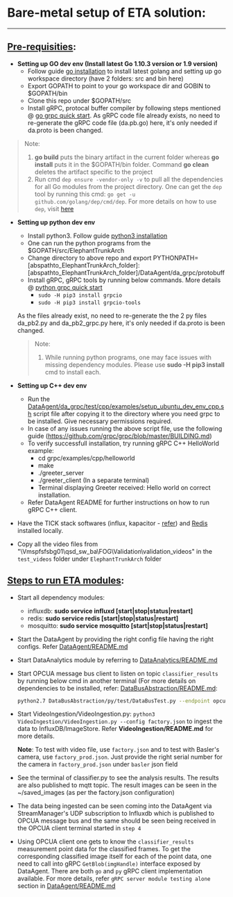 
Bare-metal setup of ETA solution:
=====================================
--------------------------------------

## <u>Pre-requisities</u>:

* **Setting up GO dev env (Install latest Go 1.10.3 version or 1.9 version)**
    * Follow guide [go installation](https://golang.org/doc/install#install) to install latest golang and setting up go workspace directory (have 2 folders: src and bin here)
    * Export GOPATH to point to your go workspace dir and GOBIN to $GOPATH/bin
    * Clone this repo under $GOPATH/src
    * Install gRPC, protocal buffer compiler by following steps mentioned @ [go grpc quick start](https://grpc.io/docs/quickstart/go.html). As gRPC code file already exists, no need to re-generate the gRPC code file (da.pb.go) here, it's only needed if da.proto is been changed.

> Note:
> 1. **go build** puts the binary artifact in the current folder whereas **go install** puts it in the $GOPATH/bin folder. Command **go clean** deletes the artifact specific to the project
> 2. Run cmd `dep ensure -vendor-only -v` to pull all the dependencies for all Go modules from the project directory. One can get the `dep` tool by running this cmd: `go get -u github.com/golang/dep/cmd/dep`. For more details on how to use `dep`, visit [here](https://gist.github.com/subfuzion/12342599e26f5094e4e2d08e9d4ad50d)

* **Setting up python dev env**
    * Install python3. Follow guide [python3 installation](http://docs.python-guide.org/en/latest/starting/install3/linux/)
    * One can run the python programs from the $GOPATH/src/ElephantTrunkArch
    * Change directory to above repo and export PYTHONPATH=[abspathto_ElephantTrunkArch_folder]:[abspathto_ElephantTrunkArch_folder]/DataAgent/da_grpc/protobuff
    * Install gRPC, gRPC tools by running below commands. More details @ [python grpc quick start](https://grpc.io/docs/quickstart/python.html)
        * `sudo -H pip3 install grpcio`
        * `sudo -H pip3 install grpcio-tools`

    As the files already exist, no need to re-generate the the 2 py files da_pb2.py and da_pb2_grpc.py here, it's only needed if da.proto is been changed.
    > Note:
    > 1. While running python programs, one may face issues with missing dependency modules. Please use **sudo -H pip3 install  <module>** cmd to install each.

* **Setting up C++ dev env**
    * Run the [DataAgent/da_grpc/test/cpp/examples/setup_ubuntu_dev_env_cpp.sh](DataAgent/da_grpc/test/cpp/examples/setup_ubuntu_dev_env_cpp.sh) script file after copying it to the directory where you need grpc to be installed. Give necessary permissions required.
    * In case of any issues running the above script file, use the following guide
        (https://github.com/grpc/grpc/blob/master/BUILDING.md)
    * To verify successfull installation, try running gRPC C++ HelloWorld example:
        * cd grpc/examples/cpp/helloworld
        * make
        * ./greeter_server
        * ./greeter_client (In a separate terminal)
        * Terminal displaying Greeter received: Hello world on correct installation.
    * Refer DataAgent README for further instructions on how to run gRPC C++ client.
    

* Have the TICK stack softwares (influx, kapacitor - [refer](https://www.digitalocean.com/community/tutorials/how-to-monitor-system-metrics-with-the-tick-stack-on-ubuntu-16-04)) and [Redis](https://askubuntu.com/questions/868848/how-to-install-redis-on-ubuntu-16-04) installed locally. 

* Copy all the video files from "\\Vmspfsfsbg01\qsd_sw_ba\FOG\Validation\validation_videos" in the `test_videos` folder under `ElephantTrunkArch` folder

## <u>Steps to run ETA modules</u>:

* Start all dependency modules:
    - influxdb: **sudo service influxd [start|stop|status|restart]**
    - redis: **sudo service redis [start|stop|status|restart]**
    - mosquitto:  **sudo service mosquitto [start|stop|status|restart]**
    
* Start the DataAgent by providing the right config file having the right configs. Refer [DataAgent/README.md](DataAgent/README.md)

* Start DataAnalytics module by referring to [DataAnalytics/README.md](DataAnalytics/README.md)

* Start OPCUA message bus client to listen on topic `classifier_results` by running below cmd in another terminal (For more details on dependencies to be installed, refer: [DataBusAbstraction/README.md](DataBusAbstraction/README.md):

    ```sh
    python2.7 DataBusAbstraction/py/test/DataBusTest.py --endpoint opcua://0.0.0.0:65003/elephanttrunk --direction SUB --ns streammanager --topic classifier_results
    ``` 

* Start VideoIngestion/VideoIngestion.py: `python3 VideoIngestion/VideoIngestion.py --config factory.json` to ingest the data to InfluxDB/ImageStore. Refer **VideoIngestion/README.md** for more details.

    **Note**: To test with video file, use `factory.json` and to test with Basler's camera, use `factory_prod.json`. Just provide the right serial number for the camera in `factory_prod.json` under `basler` json field

* See the terminal of classifier.py to see the analysis results. The results are also published to mqtt topic. The result images can be seen in the ~/saved_images (as per the factory.json configuration)

* The data being ingested can be seen coming into the DataAgent via StreamManager's UDP subscription to Influxdb which is published to OPCUA message bus and the same should be seen being received in the OPCUA client terminal started in `step 4`

* Using OPCUA client one gets to know the `classifier_results` measurement point data for the classified frames. To get the corresponding classified image itself for each of the point data, one need to call into gRPC `GetBlob(imgHandle)` interface exposed by DataAgent. There are both `go` and `py` gRPC client implementation available. For more details, refer `gRPC server module testing alone` section in [DataAgent/README.md](DataAgent/README.md)